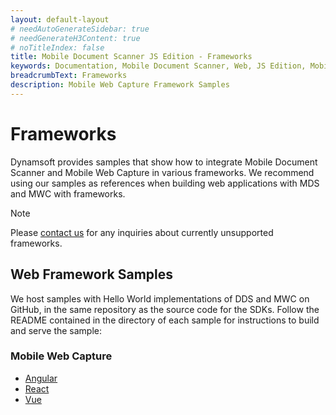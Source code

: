 ```yaml
---
layout: default-layout
# needAutoGenerateSidebar: true
# needGenerateH3Content: true
# noTitleIndex: false
title: Mobile Document Scanner JS Edition - Frameworks
keywords: Documentation, Mobile Document Scanner, Web, JS Edition, Mobile Web Capture, frameworks, web frameworks, angular, vue, react
breadcrumbText: Frameworks
description: Mobile Web Capture Framework Samples
---
```


# Frameworks

Dynamsoft provides samples that show how to integrate Mobile Document Scanner and Mobile Web Capture in various frameworks. We recommend using our samples as references when building web applications with MDS and MWC with frameworks.

> [!NOTE]
> Please [contact us](https://www.dynamsoft.com/company/contact/) for any inquiries about currently unsupported frameworks.

## Web Framework Samples

We host samples with Hello World implementations of DDS and MWC on GitHub, in the same repository as the source code for the SDKs. Follow the README contained in the directory of each sample for instructions to build and serve the sample:

### Mobile Web Capture

- [Angular](https://github.com/Dynamsoft/mobile-web-capture/tree/master/samples/frameworks/angular)
- [React](https://github.com/Dynamsoft/mobile-web-capture/tree/master/samples/frameworks/react-hooks)
- [Vue](https://github.com/Dynamsoft/mobile-web-capture/tree/master/samples/frameworks/vue)
